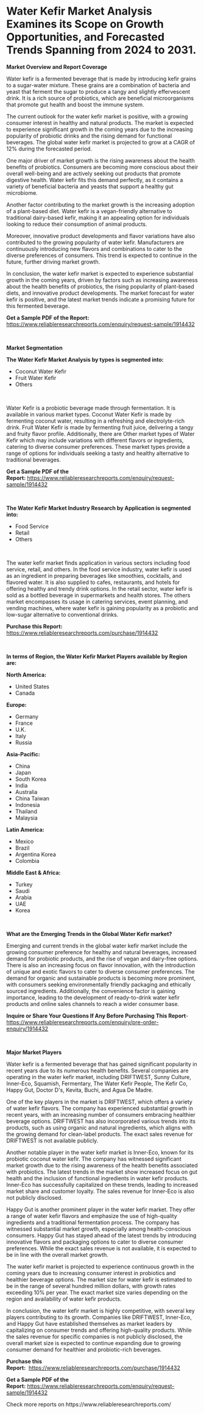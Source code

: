 <p><h1>Water Kefir Market Analysis Examines its Scope on Growth Opportunities, and Forecasted Trends Spanning from 2024 to 2031.</h1></p><p><strong>Market Overview and Report Coverage</strong></p>
<p><p>Water kefir is a fermented beverage that is made by introducing kefir grains to a sugar-water mixture. These grains are a combination of bacteria and yeast that ferment the sugar to produce a tangy and slightly effervescent drink. It is a rich source of probiotics, which are beneficial microorganisms that promote gut health and boost the immune system.</p><p>The current outlook for the water kefir market is positive, with a growing consumer interest in healthy and natural products. The market is expected to experience significant growth in the coming years due to the increasing popularity of probiotic drinks and the rising demand for functional beverages. The global water kefir market is projected to grow at a CAGR of 12% during the forecasted period.</p><p>One major driver of market growth is the rising awareness about the health benefits of probiotics. Consumers are becoming more conscious about their overall well-being and are actively seeking out products that promote digestive health. Water kefir fits this demand perfectly, as it contains a variety of beneficial bacteria and yeasts that support a healthy gut microbiome.</p><p>Another factor contributing to the market growth is the increasing adoption of a plant-based diet. Water kefir is a vegan-friendly alternative to traditional dairy-based kefir, making it an appealing option for individuals looking to reduce their consumption of animal products.</p><p>Moreover, innovative product developments and flavor variations have also contributed to the growing popularity of water kefir. Manufacturers are continuously introducing new flavors and combinations to cater to the diverse preferences of consumers. This trend is expected to continue in the future, further driving market growth.</p><p>In conclusion, the water kefir market is expected to experience substantial growth in the coming years, driven by factors such as increasing awareness about the health benefits of probiotics, the rising popularity of plant-based diets, and innovative product developments. The market forecast for water kefir is positive, and the latest market trends indicate a promising future for this fermented beverage.</p></p>
<p><strong>Get a Sample PDF of the Report:</strong> <a href="https://www.reliableresearchreports.com/enquiry/request-sample/1914432">https://www.reliableresearchreports.com/enquiry/request-sample/1914432</a></p>
<p>&nbsp;</p>
<p><strong>Market Segmentation</strong></p>
<p><strong>The Water Kefir Market Analysis by types is segmented into:</strong></p>
<p><ul><li>Coconut Water Kefir</li><li>Fruit Water Kefir</li><li>Others</li></ul></p>
<p>&nbsp;</p>
<p><p>Water Kefir is a probiotic beverage made through fermentation. It is available in various market types. Coconut Water Kefir is made by fermenting coconut water, resulting in a refreshing and electrolyte-rich drink. Fruit Water Kefir is made by fermenting fruit juice, delivering a tangy and fruity flavor profile. Additionally, there are Other market types of Water Kefir which may include variations with different flavors or ingredients, catering to diverse consumer preferences. These market types provide a range of options for individuals seeking a tasty and healthy alternative to traditional beverages.</p></p>
<p><strong>Get a Sample PDF of the Report:</strong>&nbsp;<a href="https://www.reliableresearchreports.com/enquiry/request-sample/1914432">https://www.reliableresearchreports.com/enquiry/request-sample/1914432</a></p>
<p>&nbsp;</p>
<p><strong>The Water Kefir Market Industry Research by Application is segmented into:</strong></p>
<p><ul><li>Food Service</li><li>Retail</li><li>Others</li></ul></p>
<p>&nbsp;</p>
<p><p>The water kefir market finds application in various sectors including food service, retail, and others. In the food service industry, water kefir is used as an ingredient in preparing beverages like smoothies, cocktails, and flavored water. It is also supplied to cafes, restaurants, and hotels for offering healthy and trendy drink options. In the retail sector, water kefir is sold as a bottled beverage in supermarkets and health stores. The others market encompasses its usage in catering services, event planning, and vending machines, where water kefir is gaining popularity as a probiotic and low-sugar alternative to conventional drinks.</p></p>
<p><strong>Purchase this Report:</strong>&nbsp; <a href="https://www.reliableresearchreports.com/purchase/1914432">https://www.reliableresearchreports.com/purchase/1914432</a></p>
<p>&nbsp;</p>
<p><strong>In terms of Region, the Water Kefir Market Players available by Region are:</strong></p>
<p>
    <p> <strong> North America: </strong>
        <ul>
            <li>United States</li>
            <li>Canada</li>
        </ul>
        </p> 
    <p> <strong> Europe: </strong>
        <ul>
            <li>Germany</li>
            <li>France</li>
            <li>U.K.</li>
            <li>Italy</li>
            <li>Russia</li>
        </ul>
        </p> 
    <p> <strong> Asia-Pacific: </strong>
        <ul>
            <li>China</li>
            <li>Japan</li>
            <li>South Korea</li>
            <li>India</li>
            <li>Australia</li>
            <li>China Taiwan</li>
            <li>Indonesia</li>
            <li>Thailand</li>
            <li>Malaysia</li>
        </ul>
        </p> 
    <p> <strong> Latin America: </strong>
        <ul>
            <li>Mexico</li>
            <li>Brazil</li>
            <li>Argentina Korea</li>
            <li>Colombia</li>
        </ul>
        </p> 
    <p> <strong> Middle East & Africa: </strong>
        <ul>
            <li>Turkey</li>
            <li>Saudi</li>
            <li>Arabia</li>
            <li>UAE</li>
            <li>Korea</li>
        </ul>
    </p>
    </p>
<p>&nbsp;</p>
<p><strong>What are the Emerging Trends in the Global Water Kefir market?</strong></p>
<p><p>Emerging and current trends in the global water kefir market include the growing consumer preference for healthy and natural beverages, increased demand for probiotic products, and the rise of vegan and dairy-free options. There is also an increasing focus on flavor innovation, with the introduction of unique and exotic flavors to cater to diverse consumer preferences. The demand for organic and sustainable products is becoming more prominent, with consumers seeking environmentally friendly packaging and ethically sourced ingredients. Additionally, the convenience factor is gaining importance, leading to the development of ready-to-drink water kefir products and online sales channels to reach a wider consumer base.</p></p>
<p><strong>Inquire or Share Your Questions If Any Before Purchasing This Report</strong>- <a href="https://www.reliableresearchreports.com/enquiry/pre-order-enquiry/1914432">https://www.reliableresearchreports.com/enquiry/pre-order-enquiry/1914432</a></p>
<p>&nbsp;</p>
<p><strong>Major Market Players</strong></p>
<p><p>Water kefir is a fermented beverage that has gained significant popularity in recent years due to its numerous health benefits. Several companies are operating in the water kefir market, including DRIFTWEST, Sunny Culture, Inner-Eco, Squamish, Fermentary, The Water Kefir People, The Kefir Co, Happy Gut, Doctor D's, Kevita, Buchi, and Agua De Madre. </p><p>One of the key players in the market is DRIFTWEST, which offers a variety of water kefir flavors. The company has experienced substantial growth in recent years, with an increasing number of consumers embracing healthier beverage options. DRIFTWEST has also incorporated various trends into its products, such as using organic and natural ingredients, which aligns with the growing demand for clean-label products. The exact sales revenue for DRIFTWEST is not available publicly.</p><p>Another notable player in the water kefir market is Inner-Eco, known for its probiotic coconut water kefir. The company has witnessed significant market growth due to the rising awareness of the health benefits associated with probiotics. The latest trends in the market show increased focus on gut health and the inclusion of functional ingredients in water kefir products. Inner-Eco has successfully capitalized on these trends, leading to increased market share and customer loyalty. The sales revenue for Inner-Eco is also not publicly disclosed.</p><p>Happy Gut is another prominent player in the water kefir market. They offer a range of water kefir flavors and emphasize the use of high-quality ingredients and a traditional fermentation process. The company has witnessed substantial market growth, especially among health-conscious consumers. Happy Gut has stayed ahead of the latest trends by introducing innovative flavors and packaging options to cater to diverse consumer preferences. While the exact sales revenue is not available, it is expected to be in line with the overall market growth.</p><p>The water kefir market is projected to experience continuous growth in the coming years due to increasing consumer interest in probiotics and healthier beverage options. The market size for water kefir is estimated to be in the range of several hundred million dollars, with growth rates exceeding 10% per year. The exact market size varies depending on the region and availability of water kefir products.</p><p>In conclusion, the water kefir market is highly competitive, with several key players contributing to its growth. Companies like DRIFTWEST, Inner-Eco, and Happy Gut have established themselves as market leaders by capitalizing on consumer trends and offering high-quality products. While the sales revenue for specific companies is not publicly disclosed, the overall market size is expected to continue expanding due to growing consumer demand for healthier and probiotic-rich beverages.</p></p>
<p><strong>Purchase this Report:</strong>&nbsp;&nbsp;<a href="https://www.reliableresearchreports.com/purchase/1914432">https://www.reliableresearchreports.com/purchase/1914432</a></p>
<p></p>
<p><strong>Get a Sample PDF of the Report:</strong>&nbsp;<a href="https://www.reliableresearchreports.com/enquiry/request-sample/1914432">https://www.reliableresearchreports.com/enquiry/request-sample/1914432</a></p>
<p>Check more reports on https://www.reliableresearchreports.com/</p>